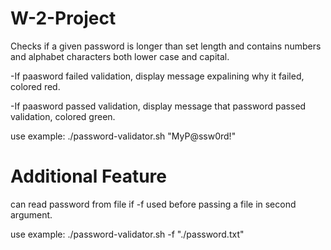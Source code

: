 # W-2-Project


 Checks if a given password is longer than set length and contains numbers and alphabet characters both lower case and capital.
 
 -If paasword failed validation, display message expalining why it failed, colored red.
 
 -If paasword passed validation, display message that password passed validation, colored green.
 
 use example: ./password-validator.sh "MyP@ssw0rd!"

# Additional Feature

can read password from file if -f used before passing a file in second argument.

use example: ./password-validator.sh -f "./password.txt"
